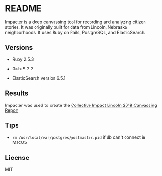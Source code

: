 # README

Impacter is a deep canvassing tool for recording and analyzing citizen stories. It was originally built for data from Lincoln, Nebraska neighborhoods. It uses Ruby on Rails, PostgreSQL, and ElasticSearch.

## Versions

* Ruby 2.5.3

* Rails 5.2.2

* ElasticSearch version 6.5.1

## Results

Impacter was used to create the [Collective Impact Lincoln 2018 Canvassing Report](https://www.civicnebraska.org/collective-impact-lincoln-2018-report/)

## Tips

* `rm /usr/local/var/postgres/postmaster.pid` if db can't connect in MacOS

## License

MIT
